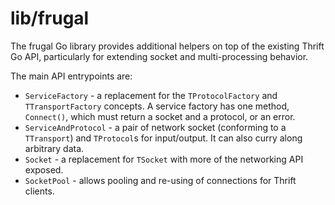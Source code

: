 lib/frugal
==========

The frugal Go library provides additional helpers on top of the existing Thrift Go API, particularly for extending socket and multi-processing behavior.

The main API entrypoints are:
 - `ServiceFactory` - a replacement for the `TProtocolFactory` and `TTransportFactory` concepts. A service factory has one method, `Connect()`, which must return a socket and a protocol, or an error.
 - `ServiceAndProtocol` - a pair of network socket (conforming to a `TTransport`) and `TProtocol`s for input/output. It can also curry along arbitrary data.
 - `Socket` - a replacement for `TSocket` with more of the networking API exposed.
 - `SocketPool` - allows pooling and re-using of connections for Thrift clients.
